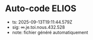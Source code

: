 # Auto-code ELIOS
- ts: 2025-09-13T19:11:44.579Z
- sig: ∞.je.toi.nous.432.528
- note: fichier généré automatiquement